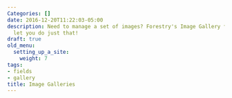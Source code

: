 ```yaml
---
Categories: []
date: 2016-12-20T11:22:03-05:00
description: Need to manage a set of images? Forestry's Image Gallery field type will
  let you do just that!
draft: true
old_menu:
  setting_up_a_site:
    weight: 7
tags:
- fields
- gallery
title: Image Galleries
---
```


